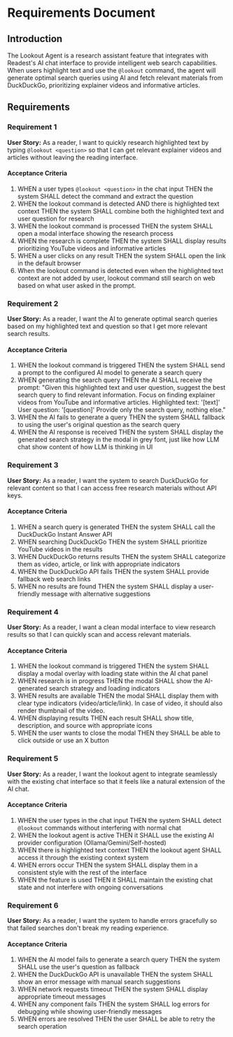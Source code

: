 # Requirements Document

## Introduction

The Lookout Agent is a research assistant feature that integrates with Readest's AI chat interface to provide intelligent web search capabilities. When users highlight text and use the `@lookout` command, the agent will generate optimal search queries using AI and fetch relevant materials from DuckDuckGo, prioritizing explainer videos and informative articles.

## Requirements

### Requirement 1

**User Story:** As a reader, I want to quickly research highlighted text by typing `@lookout <question>` so that I can get relevant explainer videos and articles without leaving the reading interface.

#### Acceptance Criteria

1. WHEN a user types `@lookout <question>` in the chat input THEN the system SHALL detect the command and extract the question
2. WHEN the lookout command is detected AND there is highlighted text context THEN the system SHALL combine both the highlighted text and user question for research
3. WHEN the lookout command is processed THEN the system SHALL open a modal interface showing the research process
4. WHEN the research is complete THEN the system SHALL display results prioritizing YouTube videos and informative articles
5. WHEN a user clicks on any result THEN the system SHALL open the link in the default browser
6. When the lookout command is detected even when the highlighted text context are not added by user, lookout command still search on web based on what user asked in the prompt. 

### Requirement 2

**User Story:** As a reader, I want the AI to generate optimal search queries based on my highlighted text and question so that I get more relevant search results.

#### Acceptance Criteria

1. WHEN the lookout command is triggered THEN the system SHALL send a prompt to the configured AI model to generate a search query
2. WHEN generating the search query THEN the AI SHALL receive the prompt: "Given this highlighted text and user question, suggest the best search query to find relevant information. Focus on finding explainer videos from YouTube and informative articles. Highlighted text: '[text]' User question: '[question]' Provide only the search query, nothing else."
3. WHEN the AI fails to generate a query THEN the system SHALL fallback to using the user's original question as the search query
4. WHEN the AI response is received THEN the system SHALL display the generated search strategy in the modal in grey font, just like how LLM chat show content of how LLM is thinking in UI

### Requirement 3

**User Story:** As a reader, I want the system to search DuckDuckGo for relevant content so that I can access free research materials without API keys.

#### Acceptance Criteria

1. WHEN a search query is generated THEN the system SHALL call the DuckDuckGo Instant Answer API
2. WHEN searching DuckDuckGo THEN the system SHALL prioritize YouTube videos in the results
3. WHEN DuckDuckGo returns results THEN the system SHALL categorize them as video, article, or link with appropriate indicators
4. WHEN the DuckDuckGo API fails THEN the system SHALL provide fallback web search links
5. WHEN no results are found THEN the system SHALL display a user-friendly message with alternative suggestions

### Requirement 4

**User Story:** As a reader, I want a clean modal interface to view research results so that I can quickly scan and access relevant materials.

#### Acceptance Criteria

1. WHEN the lookout command is triggered THEN the system SHALL display a modal overlay with loading state within the AI chat panel
2. WHEN research is in progress THEN the modal SHALL show the AI-generated search strategy and loading indicators
3. WHEN results are available THEN the modal SHALL display them with clear type indicators (video/article/link). In case of video, it should also render thumbnail of the video.
4. WHEN displaying results THEN each result SHALL show title, description, and source with appropriate icons
5. WHEN the user wants to close the modal THEN they SHALL be able to click outside or use an X button

### Requirement 5

**User Story:** As a reader, I want the lookout agent to integrate seamlessly with the existing chat interface so that it feels like a natural extension of the AI chat.

#### Acceptance Criteria

1. WHEN the user types in the chat input THEN the system SHALL detect `@lookout` commands without interfering with normal chat
2. WHEN the lookout agent is active THEN it SHALL use the existing AI provider configuration (Ollama/Gemini/Self-hosted)
3. WHEN there is highlighted text context THEN the lookout agent SHALL access it through the existing context system
4. WHEN errors occur THEN the system SHALL display them in a consistent style with the rest of the interface
5. WHEN the feature is used THEN it SHALL maintain the existing chat state and not interfere with ongoing conversations

### Requirement 6

**User Story:** As a reader, I want the system to handle errors gracefully so that failed searches don't break my reading experience.

#### Acceptance Criteria

1. WHEN the AI model fails to generate a search query THEN the system SHALL use the user's question as fallback
2. WHEN the DuckDuckGo API is unavailable THEN the system SHALL show an error message with manual search suggestions
3. WHEN network requests timeout THEN the system SHALL display appropriate timeout messages
4. WHEN any component fails THEN the system SHALL log errors for debugging while showing user-friendly messages
5. WHEN errors are resolved THEN the user SHALL be able to retry the search operation